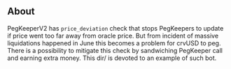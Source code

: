 ## About
PegKeeperV2 has `price_deviation` check that stops PegKeepers to update if price went too far away from oracle price.
But from incident of massive liquidations happened in June this becomes a problem for crvUSD to peg.
There is a possibility to mitigate this check by sandwiching PegKeeper call and earning extra money.
This dir/ is devoted to an example of such bot.
